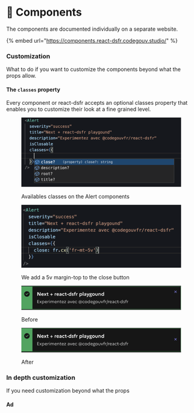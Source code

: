 # 🧩 Components

The components are documented individually on a separate website.

{% embed url="https://components.react-dsfr.codegouv.studio/" %}

### Customization

What to do if you want to customize the components beyond what the props allow.

#### The `classes` property

Every component or react-dsfr accepts an optional classes property that enables you to customize their look at a fine grained level.

<figure><img src=".gitbook/assets/image (5).png" alt=""><figcaption><p>Availables classes on the Alert components</p></figcaption></figure>

<figure><img src=".gitbook/assets/image (8) (1).png" alt=""><figcaption><p>We add a 5v margin-top to the close button</p></figcaption></figure>

<figure><img src=".gitbook/assets/image (1).png" alt=""><figcaption><p>Before</p></figcaption></figure>

<figure><img src=".gitbook/assets/image (9).png" alt=""><figcaption><p>After</p></figcaption></figure>

### In depth customization

If you need customization beyond what the props

#### Ad
